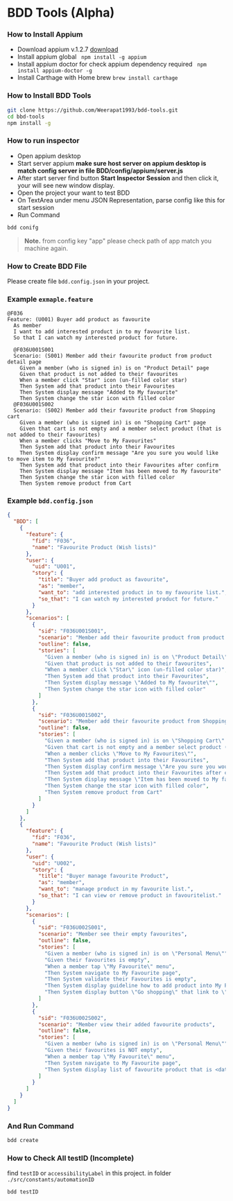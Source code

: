 # BDD Tools (Alpha)

### How to Install Appium
- Download appium v.1.2.7 [download](https://github.com/appium/appium-desktop/releases/tag/v1.2.7)
- Install appium global ``` npm install -g appium```
- Install appium doctor for check appium dependency required ``` npm install appium-doctor -g```
- Install Carthage with Home brew ``` brew install carthage ```

### How to Install BDD Tools
```sh
git clone https://github.com/Weerapat1993/bdd-tools.git
cd bbd-tools
npm install -g
```

### How to run inspector
- Open appium desktop
- Start server appium **make sure host server on appium desktop is match config server in file BDD/config/appium/server.js**
- After start server find button **Start Inspector Session** and then click it, your will see new window display.
- Open the project your want to test BDD 
- On TextArea under menu JSON Representation, parse config like this for start session
- Run Command
```sh
bdd conifg
```
> **Note.** from config key "app" please check path of app match you machine again.

### How to Create BDD File

Please create file `bdd.config.json` in your project.

### Example `exmaple.feature`
```feature
@F036
Feature: (U001) Buyer add product as favourite
  As member
  I want to add interested product in to my favourite list.
  So that I can watch my interested product for future.

  @F036U001S001
  Scenario: (S001) Member add their favourite product from product detail page
    Given a member (who is signed in) is on "Product Detail" page
    Given that product is not added to their favourites
    When a member click "Star" icon (un-filled color star)
    Then System add that product into their Favourites
    Then System display message "Added to My favourite"
    Then System change the star icon with filled color
  @F036U001S002
  Scenario: (S002) Member add their favourite product from Shopping cart
    Given a member (who is signed in) is on "Shopping Cart" page
    Given that cart is not empty and a member select product (that is not added to their favourites)
    When a member clicks "Move to My Favourites"
    Then System add that product into their Favourites
    Then System display confirm message "Are you sure you would like to move item to My favourite?"
    Then System add that product into their Favourites after confirm
    Then System display message "Item has been moved to My favourite"
    Then System change the star icon with filled color
    Then System remove product from Cart
```

### Example `bdd.config.json`
```json
{
  "BDD": [
    {
      "feature": {
        "fid": "F036",
        "name": "Favourite Product (Wish lists)"
      },
      "user": {
        "uid": "U001",
        "story": {
          "title": "Buyer add product as favourite",
          "as": "member",
          "want_to": "add interested product in to my favourite list.",
          "so_that": "I can watch my interested product for future."
        }
      },
      "scenarios": [
        {
          "sid": "F036U001S001",
          "scenario": "Member add their favourite product from product detail page",
          "outline": false,
          "stories": [
            "Given a member (who is signed in) is on \"Product Detail\" page",
            "Given that product is not added to their favourites",
            "When a member click \"Star\" icon (un-filled color star)",
            "Then System add that product into their Favourites",
            "Then System display message \"Added to My favourite\"",
            "Then System change the star icon with filled color"
          ]
        },
        {
          "sid": "F036U001S002",
          "scenario": "Member add their favourite product from Shopping cart",
          "outline": false,
          "stories": [
            "Given a member (who is signed in) is on \"Shopping Cart\" page",
            "Given that cart is not empty and a member select product (that is not added to their favourites)",
            "When a member clicks \"Move to My Favourites\"",
            "Then System add that product into their Favourites",
            "Then System display confirm message \"Are you sure you would like to move item to My favourite?\"",
            "Then System add that product into their Favourites after confirm",
            "Then System display message \"Item has been moved to My favourite\"",
            "Then System change the star icon with filled color",
            "Then System remove product from Cart"
          ]
        }
      ]
    },
    {
      "feature": {
        "fid": "F036",
        "name": "Favourite Product (Wish lists)"
      },
      "user": {
        "uid": "U002",
        "story": {
          "title": "Buyer manage favourite Product",
          "as": "member",
          "want_to": "manage product in my favourite list.",
          "so_that": "I can view or remove product in favouritelist."
        }
      },
      "scenarios": [
        {
          "sid": "F036U002S001",
          "scenario": "Member see their empty favourites",
          "outline": false,
          "stories": [
            "Given a member (who is signed in) is on \"Personal Menu\"",
            "Given their favourites is empty",
            "When a member tap \"My Favourite\" menu",
            "Then System navigate to My Favourite page",
            "Then System validate their Favourites is empty",
            "Then System display guideline how to add product into My Favourite",
            "Then System display button \"Go shopping\" that link to \"MARKET\" page"
          ]
        },
        {
          "sid": "F036U002S002",
          "scenario": "Member view their added favourite products",
          "outline": false,
          "stories": [
            "Given a member (who is signed in) is on \"Personal Menu\"",
            "Given their favourites is NOT empty",
            "When a member tap \"My Favourite\" menu",
            "Then System navigate to My Favourite page",
            "Then System display list of favourite product that is <data>"
          ]
        }
      ]
    }
  ]
}
```

### And Run Command
```sh
bdd create
```

### How to Check All testID (Incomplete)

find `testID` or `accessibilityLabel` in this project.
in folder `./src/constants/automationID`

```sh
bdd testID
```
